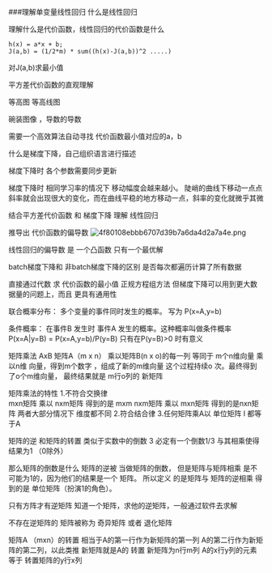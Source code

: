###理解单变量线性回归
什么是线性回归

理解什么是代价函数，线性回归的代价函数是什么
```
h(x) = a*x + b;
J(a,b) = (1/2*m) * sum((h(x)-J(a,b))^2 .....)
```
对J(a,b)求最小值

平方差代价函数的直观理解

等高图
等高线图

碗装图像 ，导数的导数

需要一个高效算法自动寻找  代价函数最小值对应的a，b



什么是梯度下降，自己组织语言进行描述

梯度下降时  各个参数需要同步更新

梯度下降时 相同学习率的情况下 移动幅度会越来越小。
陡峭的曲线下移动一点点 斜率就会出现很大的变化，而在曲线平稳的地方移动一点，斜率的变化就微乎其微


结合平方差代价函数 和 梯度下降 理解 线性回归


推导出 代价函数的偏导数
![4f80108ebbb6707d39b7a6da4d2a7a4e.png](http://youyang321.cn-hangzhou.oss.aliyun-inc.com/machinelearn/%E4%BB%A3%E4%BB%B7%E5%87%BD%E6%95%B0%E7%9A%84%E5%81%8F%E5%AF%BC%E6%95%B0.jpg?OSSAccessKeyId=LTAIsFJc1qXg3VGA&Expires=1544098229&Signature=5NxEVjANptyLJJNmIta9Z4cAC78%3D)



线性回归的偏导数 是 一个凸函数
只有一个最优解

batch梯度下降和 非batch梯度下降的区别
是否每次都遍历计算了所有数据


直接通过代数 求 代价函数的最小值
正规方程组方法
但梯度下降可以用到更大数据量的问题上，而且 更具有通用性



联合概率分布：
多个变量的事件同时发生的概率。
写为  P(x=A,y=b)

条件概率：
在事件B 发生时  事件A 发生的概率。这种概率叫做条件概率
P(x=A|y=B) = P(x=A,y=b)/P(y=B)
只有在P(y=B)>0 时有意义



矩阵乘法
AxB
矩阵A（m x n） 乘以矩阵B(n x o)的每一列 
等同于 m个n维向量 乘以n维 向量，得到m个数字 ，组成了新的m维向量
这个过程持续o 次。最终得到了o个m维向量，
最终结果就是 m行o列的 新矩阵

矩阵乘法的特性
1.不符合交换律  
mxn矩阵 乘以 nxm矩阵 得到的是 mxm
nxm矩阵 乘以 mxn矩阵 得到的是nxn矩阵
两者大部分情况下 维度都不同
2.符合结合律
3.任何矩阵乘A以 单位矩阵 I 都等于A


矩阵的逆 和矩阵的转置
类似于实数中的倒数
3 必定有一个倒数1/3  与其相乘使得结果为1  （0除外）

那么矩阵的倒数是什么
矩阵的逆被 当做矩阵的倒数， 但是矩阵与矩阵相乘 是不可能为1的，因为他们的结果是一个
矩阵。
所以定义 的是矩阵与 矩阵的逆相乘 得到的是 单位矩阵（扮演1的角色）。

 只有方阵才有逆矩阵
 知道一个矩阵，求他的逆矩阵，一般通过软件去求解
 
 不存在逆矩阵的 矩阵被称为 奇异矩阵 或者 退化矩阵
 
 
 矩阵A （mxn）的转置
 相当于A的第一行作为新矩阵的第一列
 A的第二行作为新矩阵的第二列，以此类推
 新矩阵就是A的 转置
 新矩阵为n行m列
 A的x行y列的元素 等于  转置矩阵的y行x列
 
 
 
 











